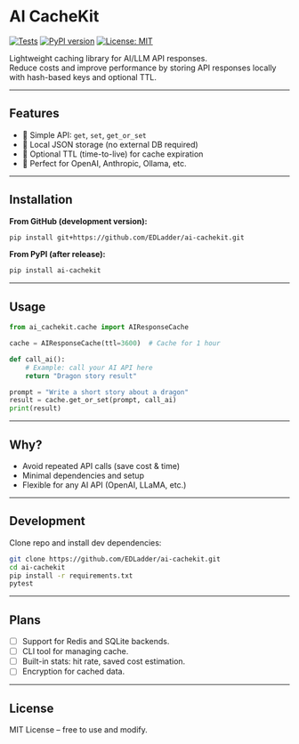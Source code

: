 # AI CacheKit

[![Tests](https://github.com/EDLadder/ai-cachekit/actions/workflows/python-tests.yml/badge.svg)](https://github.com/EDLadder/ai-cachekit/actions)
[![PyPI version](https://badge.fury.io/py/ai-cachekit.svg)](https://badge.fury.io/py/ai-cachekit)
[![License: MIT](https://img.shields.io/badge/License-MIT-yellow.svg)](https://opensource.org/licenses/MIT)

Lightweight caching library for AI/LLM API responses.  
Reduce costs and improve performance by storing API responses locally with hash-based keys and optional TTL.

---

## Features
- 🔹 Simple API: `get`, `set`, `get_or_set`
- 🔹 Local JSON storage (no external DB required)
- 🔹 Optional TTL (time-to-live) for cache expiration
- 🔹 Perfect for OpenAI, Anthropic, Ollama, etc.

---

## Installation

**From GitHub (development version):**
```bash
pip install git+https://github.com/EDLadder/ai-cachekit.git
```

**From PyPI (after release):**
```bash
pip install ai-cachekit
```

---

## Usage

```python
from ai_cachekit.cache import AIResponseCache

cache = AIResponseCache(ttl=3600)  # Cache for 1 hour

def call_ai():
    # Example: call your AI API here
    return "Dragon story result"

prompt = "Write a short story about a dragon"
result = cache.get_or_set(prompt, call_ai)
print(result)
```

---

## Why?
- Avoid repeated API calls (save cost & time)
- Minimal dependencies and setup
- Flexible for any AI API (OpenAI, LLaMA, etc.)

---

## Development

Clone repo and install dev dependencies:
```bash
git clone https://github.com/EDLadder/ai-cachekit.git
cd ai-cachekit
pip install -r requirements.txt
pytest
```

---

## Plans
- [ ] Support for Redis and SQLite backends.
- [ ] CLI tool for managing cache.
- [ ] Built-in stats: hit rate, saved cost estimation.
- [ ] Encryption for cached data.

---

## License
MIT License – free to use and modify.
